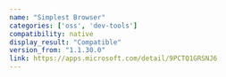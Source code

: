```yaml
---
name: "Simplest Browser"
categories: ['oss', 'dev-tools']
compatibility: native
display_result: "Compatible"
version_from: "1.1.30.0"
link: https://apps.microsoft.com/detail/9PCTQ1GRSNJ6
---
```

